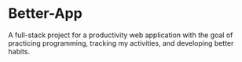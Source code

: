 # Better-App
 A full-stack project for a productivity web application with the goal of practicing programming, tracking my activities, and developing better habits.
